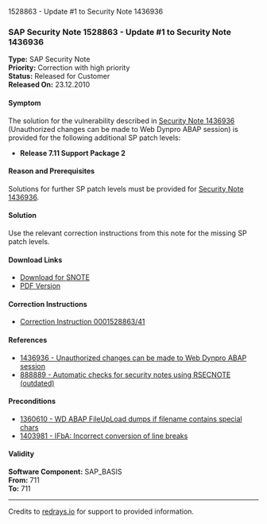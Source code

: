 1528863 - Update #1 to Security Note 1436936

### SAP Security Note 1528863 - Update #1 to Security Note 1436936

**Type:** SAP Security Note  
**Priority:** Correction with high priority  
**Status:** Released for Customer  
**Released On:** 23.12.2010  

#### Symptom
The solution for the vulnerability described in [Security Note 1436936](https://me.sap.com/notes/1436936) (Unauthorized changes can be made to Web Dynpro ABAP session) is provided for the following additional SP patch levels:
- **Release 7.11 Support Package 2**

#### Reason and Prerequisites
Solutions for further SP patch levels must be provided for [Security Note 1436936](https://me.sap.com/notes/1436936).

#### Solution
Use the relevant correction instructions from this note for the missing SP patch levels.

#### Download Links
- [Download for SNOTE](https://notesdownloads.sap.com/note/0040000009067582017)
- [PDF Version](https://userapps.support.sap.com/sap/support/sfm/notes/print/0001528863?language=en-US&token=AECD53A073F46C6B216EE681ABD1CAE2)

#### Correction Instructions
- [Correction Instruction 0001528863/41](https://me.sap.com/corrins/0001528863/41)

#### References
- [1436936 - Unauthorized changes can be made to Web Dynpro ABAP session](https://me.sap.com/notes/1436936)
- [888889 - Automatic checks for security notes using RSECNOTE (outdated)](https://me.sap.com/notes/888889)

#### Preconditions
- [1360610 - WD ABAP FileUpLoad dumps if filename contains special chars](https://me.sap.com/notes/1360610)
- [1403981 - IFbA: Incorrect conversion of line breaks](https://me.sap.com/notes/1403981)

#### Validity
**Software Component:** SAP_BASIS  
**From:** 711  
**To:** 711  

---

Credits to [redrays.io](https://redrays.io) for support to provided information.